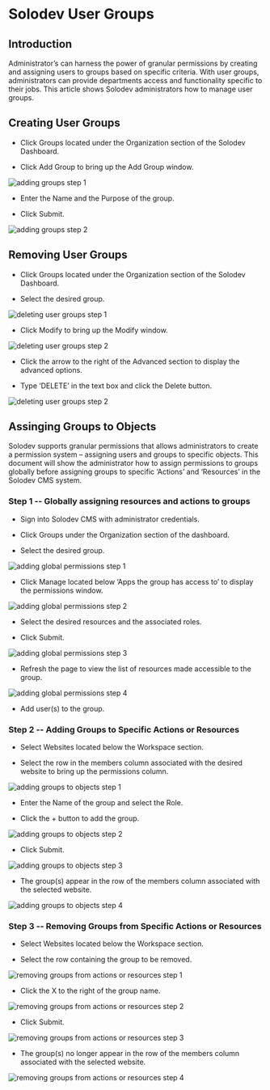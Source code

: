 # Solodev User Groups


## Introduction

Administrator’s can harness the power of granular permissions by creating and assigning users to groups based on specific criteria. With user groups, administrators can provide departments access and functionality specific to their jobs. This article shows Solodev administrators how to manage user groups. 

## Creating User Groups

- Click Groups located under the Organization section of the Solodev Dashboard.

- Click Add Group to bring up the Add Group window. 

![adding groups step 1](adding_user_Groups_p1.png)

- Enter the Name and the Purpose of the group.

- Click Submit.

![adding groups step 2](adding_user_Groups_p2.png)

## Removing User Groups

- Click Groups located under the Organization section of the Solodev Dashboard.

- Select the desired group.

![deleting user groups step 1](deleting_user_groups.jpg)

- Click Modify to bring up the Modify window.

![deleting user groups step 2](deleting_user_groups_p2.jpg)

- Click the arrow to the right of the Advanced section to display the advanced options.
 
- Type ‘DELETE’ in the text box and click the Delete button.

![deleting user groups step 2](deleting_user_groups_p3.jpg)


## Assinging Groups to Objects

Solodev supports granular permissions that allows administrators to create a permission system – assigning users and groups to specific objects. This document will show the administrator how to assign permissions to groups globally before assigning groups to specific ‘Actions’ and ‘Resources’ in the Solodev CMS system. 

### Step 1 -- Globally assigning resources and actions to groups

- Sign into Solodev CMS with administrator credentials.

- Click Groups under the Organization section of the dashboard.

- Select the desired group.

![adding global permissions step 1](adding_global_permissions_p1.jpg)

- Click Manage located below ‘Apps the group has access to’ to display the permissions window.

![adding global permissions step 2](adding_global_permissions_p2.jpg)

- Select the desired resources and the associated roles.

- Click Submit.

![adding global permissions step 3](adding_global_permissions_p3.jpg)

- Refresh the page to view the list of resources made accessible to the group.

![adding global permissions step 4](adding_global_permissions_p4.jpg)

- Add user(s) to the group.

### Step 2 -- Adding Groups to Specific Actions or Resources

- Select Websites located below the Workspace section. 

- Select the row in the members column associated with the desired website to bring up the permissions column.

![adding groups to objects step 1](adding_groups_to_objects.jpg)

- Enter the Name of the group and select the Role.

- Click the + button to add the group.

![adding groups to objects step 2](adding_groups_to_objects_p2.jpg)

- Click Submit.

![adding groups to objects step 3](adding_groups_to_objects_p3.jpg)

- The group(s) appear in the row of the members column associated with the selected website. 

![adding groups to objects step 4](adding_groups_to_objects_p4.jpg)

### Step 3 -- Removing Groups from Specific Actions or Resources

- Select Websites located below the Workspace section. 

- Select the row containing the group to be removed.

![removing groups from actions or resources step 1](removing_groups_from_objects_p1.jpg)

- Click the X to the right of the group name.

![removing groups from actions or resources step 2](removing_groups_from_objects_p2.jpg)

- Click Submit.

![removing groups from actions or resources step 3](removing_groups_from_objects_p3.jpg)

- The group(s) no longer appear in the row of the members column associated with the selected website. 

![removing groups from actions or resources step 4](removing_groups_from_objects_p4.jpg)